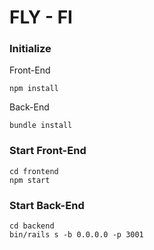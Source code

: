# FLY - FI

### Initialize

Front-End
```
npm install
```

Back-End
```
bundle install
```


### Start Front-End
```
cd frontend
npm start
```

### Start Back-End
```
cd backend
bin/rails s -b 0.0.0.0 -p 3001
```